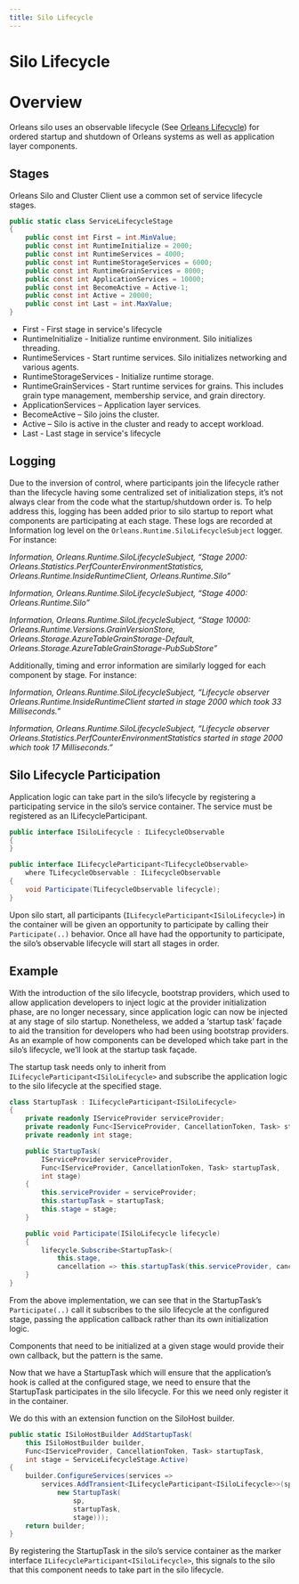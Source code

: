 ```yaml
---
title: Silo Lifecycle
---
```


# Silo Lifecycle

# Overview

Orleans silo uses an observable lifecycle (See [Orleans Lifecycle](../implementation/orleans_lifecycle.md)) for ordered startup and shutdown of Orleans systems as well as application layer components.

## Stages

Orleans Silo and Cluster Client use a common set of service lifecycle stages.

```csharp
public static class ServiceLifecycleStage
{
    public const int First = int.MinValue;
    public const int RuntimeInitialize = 2000;
    public const int RuntimeServices = 4000;
    public const int RuntimeStorageServices = 6000;
    public const int RuntimeGrainServices = 8000;
    public const int ApplicationServices = 10000;
    public const int BecomeActive = Active-1;
    public const int Active = 20000;
    public const int Last = int.MaxValue;
}
```

- First - First stage in service's lifecycle
- RuntimeInitialize - Initialize runtime environment.  Silo initializes threading.
- RuntimeServices - Start runtime services.  Silo initializes networking and various agents.
- RuntimeStorageServices - Initialize runtime storage.
- RuntimeGrainServices - Start runtime services for grains.  This includes grain type management, membership service, and grain directory.
- ApplicationServices – Application layer services.
- BecomeActive – Silo joins the cluster.
- Active – Silo is active in the cluster and ready to accept workload.
- Last - Last stage in service's lifecycle

## Logging

Due to the inversion of control, where participants join the lifecycle rather than the lifecycle having some centralized set of initialization steps, it’s not always clear from the code what the startup/shutdown order is.
To help address this, logging has been added prior to silo startup to report what components are participating at each stage.
These logs are recorded at Information log level on the `Orleans.Runtime.SiloLifecycleSubject` logger.  For instance:

_Information, Orleans.Runtime.SiloLifecycleSubject, “Stage 2000: Orleans.Statistics.PerfCounterEnvironmentStatistics, Orleans.Runtime.InsideRuntimeClient, Orleans.Runtime.Silo”_

_Information, Orleans.Runtime.SiloLifecycleSubject, “Stage 4000: Orleans.Runtime.Silo”_

_Information, Orleans.Runtime.SiloLifecycleSubject, “Stage 10000: Orleans.Runtime.Versions.GrainVersionStore, Orleans.Storage.AzureTableGrainStorage-Default, Orleans.Storage.AzureTableGrainStorage-PubSubStore”_

Additionally, timing and error information are similarly logged for each component by stage.  For instance:

_Information, Orleans.Runtime.SiloLifecycleSubject, “Lifecycle observer Orleans.Runtime.InsideRuntimeClient started in stage 2000 which took 33 Milliseconds.”_

_Information, Orleans.Runtime.SiloLifecycleSubject, “Lifecycle observer Orleans.Statistics.PerfCounterEnvironmentStatistics started in stage 2000 which took 17 Milliseconds.”_

## Silo Lifecycle Participation

Application logic can take part in the silo’s lifecycle by registering a participating service in the silo’s service container.  The service must be registered as an ILifecycleParticipant<ISiloLifecycle>.

```csharp
public interface ISiloLifecycle : ILifecycleObservable
{
}

public interface ILifecycleParticipant<TLifecycleObservable>
    where TLifecycleObservable : ILifecycleObservable
{
    void Participate(TLifecycleObservable lifecycle);
}
```

Upon silo start, all participants (`ILifecycleParticipant<ISiloLifecycle>`) in the container will be given an opportunity to participate by calling their `Participate(..)` behavior.
Once all have had the opportunity to participate, the silo’s observable lifecycle will start all stages in order.

## Example

With the introduction of the silo lifecycle, bootstrap providers, which used to allow application developers to inject logic at the provider initialization phase, are no longer necessary, since application logic can now be injected at any stage of silo startup.
Nonetheless, we added a ‘startup task’ façade to aid the transition for developers who had been using bootstrap providers.
As an example of how components can be developed which take part in the silo’s lifecycle, we’ll look at the startup task façade.

The startup task needs only to inherit from `ILifecycleParticipant<ISiloLifecycle>` and subscribe the application logic to the silo lifecycle at the specified stage.

```csharp
class StartupTask : ILifecycleParticipant<ISiloLifecycle>
{
    private readonly IServiceProvider serviceProvider;
    private readonly Func<IServiceProvider, CancellationToken, Task> startupTask;
    private readonly int stage;

    public StartupTask(
        IServiceProvider serviceProvider,
        Func<IServiceProvider, CancellationToken, Task> startupTask,
        int stage)
    {
        this.serviceProvider = serviceProvider;
        this.startupTask = startupTask;
        this.stage = stage;
    }

    public void Participate(ISiloLifecycle lifecycle)
    {
        lifecycle.Subscribe<StartupTask>(
            this.stage,
            cancellation => this.startupTask(this.serviceProvider, cancellation));
    }
}
```

From the above implementation, we can see that in the StartupTask’s `Participate(..)` call it subscribes to the silo lifecycle at the configured stage, passing the application callback rather than its own initialization logic.

Components that need to be initialized at a given stage would provide their own callback, but the pattern is the same.

Now that we have a StartupTask which will ensure that the application’s hook is called at the configured stage, we need to ensure that the StartupTask participates in the silo lifecycle.
For this we need only register it in the container.

We do this with an extension function on the SiloHost builder.

```csharp
public static ISiloHostBuilder AddStartupTask(
    this ISiloHostBuilder builder,
    Func<IServiceProvider, CancellationToken, Task> startupTask,
    int stage = ServiceLifecycleStage.Active)
{
    builder.ConfigureServices(services =>
        services.AddTransient<ILifecycleParticipant<ISiloLifecycle>>(sp =>
            new StartupTask(
                sp,
                startupTask,
                stage)));
    return builder;
}
```

By registering the StartupTask in the silo’s service container as the marker interface `ILifecycleParticipant<ISiloLifecycle>`, this signals to the silo that this component needs to take part in the silo lifecycle.
